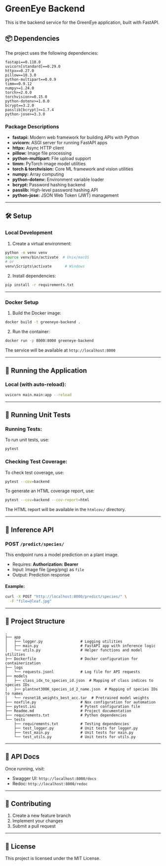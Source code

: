# GreenEye Backend

This is the backend service for the GreenEye application, built with FastAPI.

## 📦 Dependencies

The project uses the following dependencies:

```
fastapi==0.110.0
uvicorn[standard]==0.29.0
httpx==0.27.0
pillow==10.3.0
python-multipart==0.0.9
timm==0.9.12
numpy>=1.24.0
torch>=2.0.0
torchvision>=0.15.0
python-dotenv>=1.0.0
bcrypt==3.2.0
passlib[bcrypt]>=1.7.4
python-jose>=3.3.0
```

### Package Descriptions

- **fastapi:** Modern web framework for building APIs with Python
- **uvicorn:** ASGI server for running FastAPI apps
- **httpx:** Async HTTP client
- **pillow:** Image file processing
- **python-multipart:** File upload support
- **timm:** PyTorch image model utilities
- **torch & torchvision:** Core ML framework and vision utilities
- **numpy:** Array computing
- **python-dotenv:** Environment variable loader
- **bcrypt:** Password hashing backend
- **passlib:** High-level password hashing API
- **python-jose:** JSON Web Token (JWT) management

---

## 🛠️ Setup

### Local Development

1. Create a virtual environment:

```bash
python -m venv venv
source venv/bin/activate  # Unix/macOS
# or
venv\Scripts\activate      # Windows
```

2. Install dependencies:

```bash
pip install -r requirements.txt
```

---

### Docker Setup

1. Build the Docker image:

```bash
docker build -t greeneye-backend .
```

2. Run the container:

```bash
docker run -p 8000:8000 greeneye-backend
```

The service will be available at `http://localhost:8000`

---

## 🚀 Running the Application

### Local (with auto-reload):

```bash
uvicorn main.main:app --reload
```

---

## 🧪 Running Unit Tests

### Running Tests:

To run unit tests, use:

```bash
pytest
```

### Checking Test Coverage:

To check test coverage, use:

```bash
pytest --cov=backend
```

To generate an HTML coverage report, use:

```bash
pytest --cov=backend --cov-report=html
```

The HTML report will be available in the `htmlcov/` directory.

---

## 🌿 Inference API

### POST `/predict/species/`

This endpoint runs a model prediction on a plant image.

- Requires: **Authorization: Bearer <token>**
- Input: Image file (jpeg/png) as `file`
- Output: Prediction response

#### Example:

```bash
curl -X POST "http://localhost:8000/predict/species/" \
  -F "file=@leaf.jpg"
```

---

## 📁 Project Structure

```
.
├── app
│   ├── logger.py                 # Logging utilities
│   ├── main.py                   # FastAPI app with inference logic
│   └── utils.py                  # Helper functions and model utilities
├── Dockerfile                    # Docker configuration for containerization
├── logs
│   └── requests.jsonl            # Log file for API requests
├── models
│   ├── class_idx_to_species_id.json  # Mapping of class indices to species IDs
│   ├── plantnet300K_species_id_2_name.json  # Mapping of species IDs to names
│   └── resnet18_weights_best_acc.tar  # Pretrained model weights
├── noxfile.py                    # Nox configuration for automation
├── pytest.ini                    # Pytest configuration file
├── Readme.md                     # Project documentation
├── requirements.txt              # Python dependencies
└── tests
    ├── requirements.txt          # Testing dependencies
    ├── test_logger.py            # Unit tests for logger.py
    ├── test_main.py              # Unit tests for main.py
    └── test_utils.py             # Unit tests for utils.py
```

---

## 📑 API Docs

Once running, visit:

- Swagger UI: `http://localhost:8000/docs`
- Redoc: `http://localhost:8000/redoc`

---

## 🤝 Contributing

1. Create a new feature branch
2. Implement your changes
3. Submit a pull request

---

## 🪪 License

This project is licensed under the MIT License.
